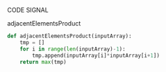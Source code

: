 CODE SIGNAL

adjacentElementsProduct

```python
def adjacentElementsProduct(inputArray):
    tmp = []
    for i in range(len(inputArray)-1):
        tmp.append(inputArray[i]*inputArray[i+1])
    return max(tmp)
